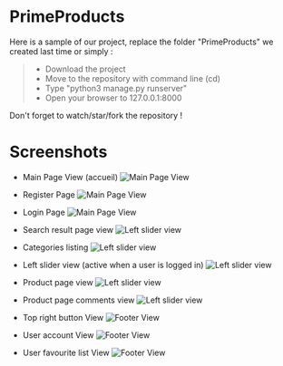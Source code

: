 # PrimeProducts 
Here is a sample of our project, replace the folder "PrimeProducts" we created last time or simply :
  > * Download the project
  > * Move to the repository with command line (cd)
  > * Type "python3 manage.py runserver"
  > * Open your browser to 127.0.0.1:8000
  
Don't forget to watch/star/fork the repository !

# Screenshots

* Main Page View (accueil)
![Main Page View](https://github.com/mehdibettiche/PrimeProducts/blob/master/Screenshots/1.png)

* Register Page 
![Main Page View](https://github.com/mehdibettiche/PrimeProducts/blob/master/Screenshots/4.png)

* Login Page
![Main Page View](https://github.com/mehdibettiche/PrimeProducts/blob/master/Screenshots/3.png)

* Search result page view 
![Left slider view](https://github.com/mehdibettiche/PrimeProducts/blob/master/Screenshots/7.png)

* Categories listing 
![Left slider view](https://github.com/mehdibettiche/PrimeProducts/blob/master/Screenshots/2.png)

* Left slider view (active when a user is logged in)
![Left slider view](https://github.com/mehdibettiche/PrimeProducts/blob/master/Screenshots/5.png)

* Product page view
![Left slider view](https://github.com/mehdibettiche/PrimeProducts/blob/master/Screenshots/10.png)

* Product page comments view
![Left slider view](https://github.com/mehdibettiche/PrimeProducts/blob/master/Screenshots/11.png)

* Top right button View
![Footer View](https://github.com/mehdibettiche/PrimeProducts/blob/master/Screenshots/6.png)

* User account View
![Footer View](https://github.com/mehdibettiche/PrimeProducts/blob/master/Screenshots/8.png)

* User favourite list View
![Footer View](https://github.com/mehdibettiche/PrimeProducts/blob/master/Screenshots/9.png)
